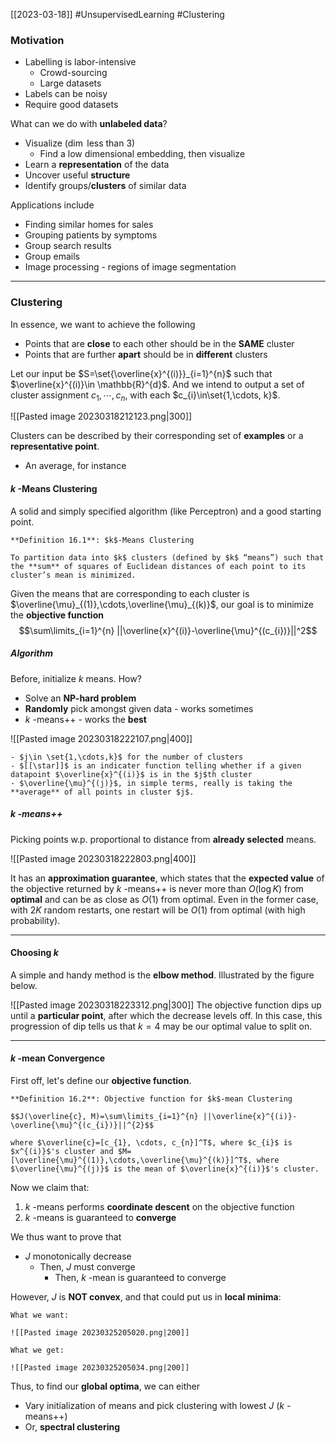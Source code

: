 [[2023-03-18]] #UnsupervisedLearning #Clustering

### Motivation
- Labelling is labor-intensive
	- Crowd-sourcing
	- Large datasets
- Labels can be noisy
- Require good datasets

What can we do with **unlabeled data**?
- Visualize ($\dim$ less than 3)
	- Find a low dimensional embedding, then visualize
- Learn a **representation** of the data
- Uncover useful **structure**
- Identify groups/**clusters** of similar data

Applications include
- Finding similar homes for sales
- Grouping patients by symptoms
- Group search results
- Group emails
- Image processing - regions of image segmentation

---

### Clustering
In essence, we want to achieve the following
- Points that are **close** to each other should be in the **SAME** cluster
- Points that are further **apart** should be in **different** clusters

Let our input be $S=\set{\overline{x}^{(i)}}_{i=1}^{n}$ such that $\overline{x}^{(i)}\in \mathbb{R}^{d}$. And we intend to output a set of cluster assignment $c_{1}, \cdots, c_{n}$, with each $c_{i}\in\set{1,\cdots, k}$.

![[Pasted image 20230318212123.png|300]]

Clusters can be described by their corresponding set of **examples** or a **representative point**.
- An average, for instance

#### $k$ -Means Clustering
A solid and simply specified algorithm (like Perceptron) and a good starting point.

```ad-important
**Definition 16.1**: $k$-Means Clustering

To partition data into $k$ clusters (defined by $k$ “means”) such that the **sum** of squares of Euclidean distances of each point to its cluster’s mean is minimized.
```

Given the means that are corresponding to each cluster is $\overline{\mu}_{(1)},\cdots,\overline{\mu}_{(k)}$, our goal is to minimize the **objective function**
$$\sum\limits_{i=1}^{n} ||\overline{x}^{(i)}-\overline{\mu}^{(c_{i})}||^2$$

##### Algorithm

Before, initialize $k$ means. How?
- Solve an **NP-hard problem**
- **Randomly** pick amongst given data - works sometimes
- $k$ -means++ - works the **best**

![[Pasted image 20230318222107.png|400]]

```ad-note
- $j\in \set{1,\cdots,k}$ for the number of clusters
- $[[\star]]$ is an indicater function telling whether if a given datapoint $\overline{x}^{(i)}$ is in the $j$th cluster
- $\overline{\mu}^{(j)}$, in simple terms, really is taking the **average** of all points in cluster $j$.
```

##### $k$ -means++
Picking points w.p. proportional to distance from **already selected** means.

![[Pasted image 20230318222803.png|400]]

It has an **approximation guarantee**, which states that the **expected value** of the objective returned by $k$ -means++ is never more than $O (\log K)$ from **optimal** and can be as close as $O (1)$ from optimal. Even in the former case, with $2K$ random restarts, one restart will be $O (1)$ from optimal (with high probability).

---

#### Choosing $k$
A simple and handy method is the **elbow method**. Illustrated by the figure below.

![[Pasted image 20230318223312.png|300]]
The objective function dips up until a **particular point**, after which the decrease levels off. In this case, this progression of dip tells us that $k=4$ may be our optimal value to split on.

---

#### $k$ -mean Convergence
First off, let's define our **objective function**.

```ad-important
**Definition 16.2**: Objective function for $k$-mean Clustering

$$J(\overline{c}, M)=\sum\limits_{i=1}^{n} ||\overline{x}^{(i)}-\overline{\mu}^{(c_{i})}||^{2}$$

where $\overline{c}=[c_{1}, \cdots, c_{n}]^T$, where $c_{i}$ is $x^{(i)}$'s cluster and $M=[\overline{\mu}^{(1)},\cdots,\overline{\mu}^{(k)}]^T$, where $\overline{\mu}^{(j)}$ is the mean of $\overline{x}^{(i)}$'s cluster.
```

Now we claim that:
1. $k$ -means performs **coordinate descent** on the objective function
2. $k$ -means is guaranteed to **converge**

We thus want to prove that
- $J$ monotonically decrease
	- Then, $J$ must converge
		- Then, $k$ -mean is guaranteed to converge

However, $J$ is **NOT convex**, and that could put us in **local minima**:

```ad-example
What we want:

![[Pasted image 20230325205020.png|200]]

What we get:

![[Pasted image 20230325205034.png|200]]
```

Thus, to find our **global optima**, we can either
- Vary initialization of means and pick clustering with lowest $J$ ($k$ -means++)
- Or, **spectral clustering**